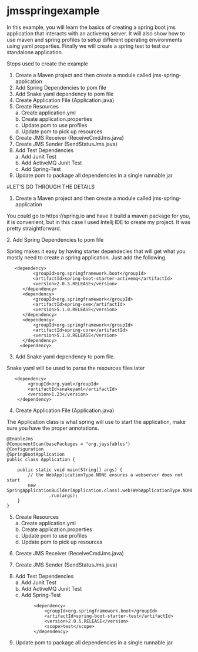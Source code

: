 # jmsspringexample
In this example, you will learn the basics of creating a spring boot jms application that interacts with an activemq server. It will also show how to use maven and spring profiles to setup different operating environments using yaml properties.  Finally we will create a spring test to test our standalone application.

Steps used to create the example
1. Create a Maven project and then create a module called jms-spring-application
2. Add Spring Dependencies to pom file
3. Add Snake yaml dependency to pom file
4. Create Application File (Application.java)
5. Create Resources
    <br>a. Create application.yml
    <br>b. Create application.properties
    <br>c. Update pom to use profiles
    <br>d. Update pom to pick up resources
6. Create JMS Receiver (ReceiveCmdJms.java)
7. Create JMS Sender (SendStatusJms.java)
8. Add Test Dependencies
    <br>a. Add Junit Test
    <br>b. Add ActiveMQ Junit Test
    <br>c. Add Spring-Test
9. Update pom to package all dependencies in a single runnable jar

#LET'S GO THROUGH THE DETAILS

1. Create a Maven project and then create a module called jms-spring-application
<p>You could go to https://spring.io and have it build a maven package for you, it is convenient, 
but in this case I used Intellj IDE to create my project.  It was pretty straightforward.</p>
2. Add Spring Dependencies to pom file 
<p>Spring makes it easy by having starter dependecies that will get what you mostly need to create a 
spring application. Just add the following. </p>

       <dependency>
              <groupId>org.springframework.boot</groupId>
              <artifactId>spring-boot-starter-activemq</artifactId>
              <version>2.0.5.RELEASE</version>
          </dependency>
          <dependency>
              <groupId>org.springframework</groupId>
              <artifactId>spring-oxm</artifactId>
              <version>5.1.0.RELEASE</version>
          </dependency>
          <dependency>
              <groupId>org.springframework</groupId>
              <artifactId>spring-core</artifactId>
              <version>5.1.0.RELEASE</version>
          </dependency>
         <dependency>
     
3. Add Snake yaml dependency to pom file.
<p>Snake yaml will be used to parse the resources files later</p>

       <dependency>
            <groupId>org.yaml</groupId>
            <artifactId>snakeyaml</artifactId>
            <version>1.23</version>
        </dependency>
        
4. Create Application File (Application.java)
<p>The Application class is what spring will use to start the application, make sure you have
the proper annotations.</p>

    @EnableJms
    @ComponentScan(basePackages = "org.jaysfables")
    @Configuration
    @SpringBootApplication
    public class Application {

        public static void main(String[] args) {
            // the WebApplicationType.NONE ensures a webserver does not start
            new SpringApplicationBuilder(Application.class).web(WebApplicationType.NONE)
                    .run(args);
        }
    }
    
5. Create Resources
    <br>a. Create application.yml
    <br>b. Create application.properties
    <br>c. Update pom to use profiles
    <br>d. Update pom to pick up resources
6. Create JMS Receiver (ReceiveCmdJms.java)
7. Create JMS Sender (SendStatusJms.java)
8. Add Test Dependencies
    <br>a. Add Junit Test
    <br>b. Add ActiveMQ Junit Test
    <br>c. Add Spring-Test
    
              <dependency>
                  <groupId>org.springframework.boot</groupId>
                  <artifactId>spring-boot-starter-test</artifactId>
                  <version>2.0.5.RELEASE</version>
                  <scope>test</scope>
              </dependency>
9. Update pom to package all dependencies in a single runnable jar
